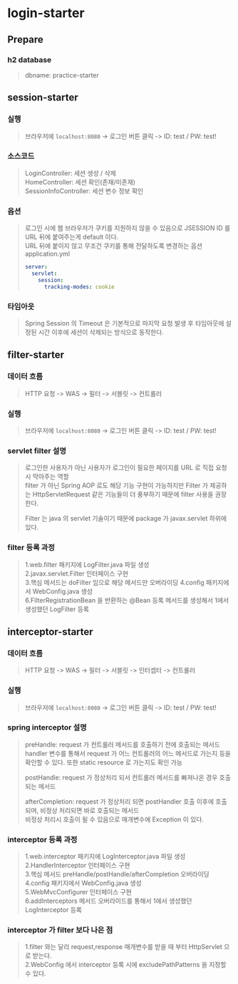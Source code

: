 # login-starter

## Prepare
### h2 database
> dbname: practice-starter

## session-starter
### 실행
> 브라우저에 `localhost:8080` -> 로그인 버튼 클릭 -> ID: test / PW: test!

### 소스코드
> LoginController: 세션 생성 / 삭제   
> HomeController: 세션 확인(존재/미존재)   
> SessionInfoController: 세션 변수 정보 확인   

### 옵션
> 로그인 시에 웹 브라우저가 쿠키를 지원하지 않을 수 있음으로 JSESSION ID 를 URL 뒤에 붙여주는게 default 이다.  
> URL 뒤에 붙이지 않고 무조건 쿠키를 통해 전달하도록 변경하는 옵션      
> application.yml
> ```yaml
> server:
>   servlet:
>     session:
>       tracking-modes: cookie
> ```

### 타임아웃
> Spring Session 의 Timeout 은 기본적으로 마지막 요청 발생 후 타임아웃에 설정된 시간 이후에 세션이 삭제되는 방식으로 동작한다.

## filter-starter
### 데이터 흐름
> HTTP 요청 -> WAS -> 필터 -> 서블릿 -> 컨트롤러

### 실행
> 브라우저에 `localhost:8080` -> 로그인 버튼 클릭 -> ID: test / PW: test!

### servlet filter 설명
> 로그인한 사용자가 아닌 사용자가 로그인이 필요한 페이지를 URL 로 직접 요청 시 막아주는 역할   
> filter 가 아닌 Spring AOP 로도 해당 기능 구현이 가능하지만 Filter 가 제공하는 HttpServletRequest 같은 기능들이 더 풍부하기 때문에 
> filter 사용을 권장한다.
> 
> Filter 는 java 의 servlet 기술이기 때문에 package 가 javax.servlet 하위에 있다. 

### filter 등록 과정
> 1.web.filter 패키지에 LogFilter.java 파일 생성  
> 2.javax.servlet.Filter 인터페이스 구현  
> 3.핵심 메서드는 doFilter 임으로 해당 메서드만 오버라이딩
> 4.config 패키지에서 WebConfig.java 생성   
> 6.FilterRegistrationBean<Filter> 을 반환하는 @Bean 등록 메서드를 생성해서 1에서 생성했던 LogFilter 등록

## interceptor-starter
### 데이터 흐름
> HTTP 요청 -> WAS -> 필터 -> 서블릿 -> 인터셉터 -> 컨트롤러

### 실행
> 브라우저에 `localhost:8080` -> 로그인 버튼 클릭 -> ID: test / PW: test!

### spring interceptor 설명
> preHandle: request 가 컨트롤러 메서드를 호출하기 전에 호출되는 메서드  
> handler 변수를 통해서 request 가 어느 컨트롤러의 어느 메서드로 가는지 등을 확인할 수 있다. 또한 static resource 로 가는지도 확인 가능
> 
> postHandle: request 가 정상처리 되서 컨트롤러 메서드를 빠져나온 경우 호출되는 메서드
> 
> afterCompletion: request 가 정상처리 되면 postHandler 호출 이후에 호출되며, 비정상 처리되면 바로 호출되는 메서드   
> 비정상 처리시 호출이 될 수 있음으로 매개변수에 Exception 이 있다.

### interceptor 등록 과정
> 1.web.interceptor 패키지에 LogInterceptor.java 파일 생성  
> 2.HandlerInterceptor 인터페이스 구현  
> 3.핵심 메서드 preHandle/postHandle/afterCompletion 오버라이딩
> 4.config 패키지에서 WebConfig.java 생성  
> 5.WebMvcConfigurer 인터페이스 구현  
> 6.addInterceptors 메서드 오버라이드를 통해서 1에서 생성했던 LogInterceptor 등록

### interceptor 가 filter 보다 나은 점
> 1.filter 와는 달리 request,response 매개변수를 받을 때 부터 HttpServlet 으로 받는다.  
> 2.WebConfig 에서 interceptor 등록 시에 excludePathPatterns 을 지정할 수 있다.  


